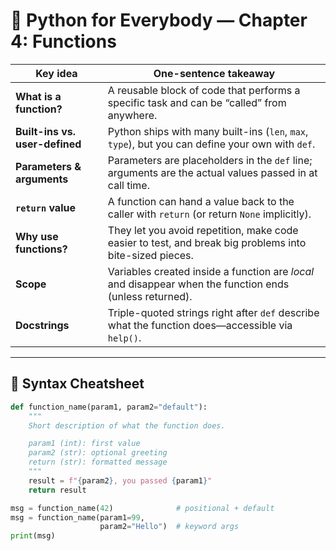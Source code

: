 # 📖 Python for Everybody — Chapter 4: Functions

| Key idea | One-sentence takeaway |
|----------|-----------------------|
| **What is a function?** | A reusable block of code that performs a specific task and can be “called” from anywhere. |
| **Built-ins vs. user-defined** | Python ships with many built-ins (`len`, `max`, `type`), but you can define your own with `def`. |
| **Parameters & arguments** | Parameters are placeholders in the `def` line; arguments are the actual values passed in at call time. |
| **`return` value** | A function can hand a value back to the caller with `return` (or return `None` implicitly). |
| **Why use functions?** | They let you avoid repetition, make code easier to test, and break big problems into bite-sized pieces. |
| **Scope** | Variables created inside a function are *local* and disappear when the function ends (unless returned). |
| **Docstrings** | Triple-quoted strings right after `def` describe what the function does—accessible via `help()`. |

---

## 🔑 Syntax Cheatsheet

```python
def function_name(param1, param2="default"):
    """
    Short description of what the function does.

    param1 (int): first value
    param2 (str): optional greeting
    return (str): formatted message
    """
    result = f"{param2}, you passed {param1}"
    return result

msg = function_name(42)              # positional + default
msg = function_name(param1=99,
                    param2="Hello")  # keyword args
print(msg)
